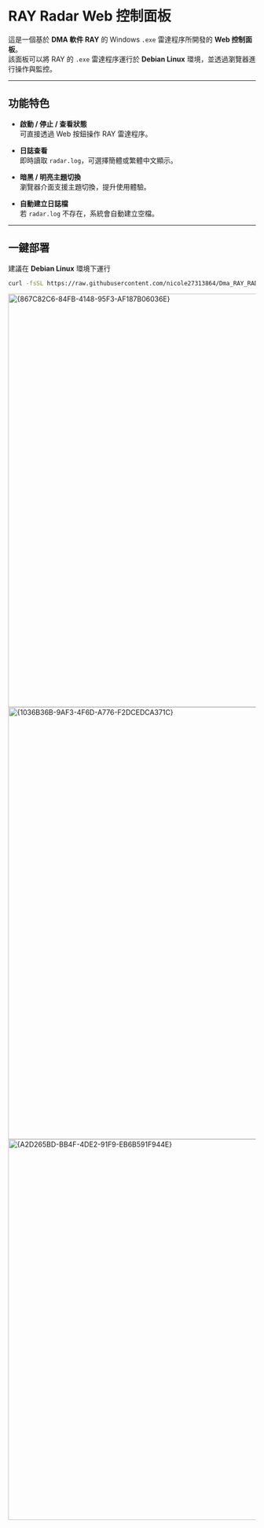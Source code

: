# RAY Radar Web 控制面板

這是一個基於 **DMA 軟件 RAY** 的 Windows `.exe` 雷達程序所開發的 **Web 控制面板**。  
該面板可以將 RAY 的 `.exe` 雷達程序運行於 **Debian Linux** 環境，並透過瀏覽器進行操作與監控。

---

## 功能特色

- **啟動 / 停止 / 查看狀態**  
  可直接透過 Web 按鈕操作 RAY 雷達程序。
  
- **日誌查看**  
  即時讀取 `radar.log`，可選擇簡體或繁體中文顯示。
  
- **暗黑 / 明亮主題切換**  
  瀏覽器介面支援主題切換，提升使用體驗。
  
- **自動建立日誌檔**  
  若 `radar.log` 不存在，系統會自動建立空檔。

---

## 一鍵部署

建議在 **Debian Linux** 環境下運行
```bash
curl -fsSL https://raw.githubusercontent.com/nicole27313864/Dma_RAY_RADAR_Service/main/setup.sh | bash
```


<img width="878" height="841" alt="{867C82C6-84FB-4148-95F3-AF187B06036E}" src="https://github.com/user-attachments/assets/06900664-6ac2-411a-8119-862e1f80b8d6" /><img width="915" height="879" alt="{1036B36B-9AF3-4F6D-A776-F2DCEDCA371C}" src="https://github.com/user-attachments/assets/67b10cf8-bb84-4787-a273-32308bcf7ac0" /><img width="853" height="775" alt="{A2D265BD-BB4F-4DE2-91F9-EB6B591F944E}" src="https://github.com/user-attachments/assets/fe69de77-b8f0-4b89-9428-b32572d7bbdb" />
